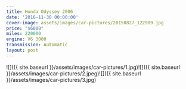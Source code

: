 ```yaml
---
title: Honda Odyssey 2006
date: '2016-11-30 00:00:00'
cover-image: assets/images/car-pictures/20150827_122909.jpg
price: "$6000"
miles: 220000
engine: V6 3000
transmission: Automatic
layout: post
---
```

![]({{ site.baseurl }}/assets/images/car-pictures/1.jpg)![]({{ site.baseurl }}/assets/images/car-pictures/2.jpeg)![]({{ site.baseurl }}/assets/images/car-pictures/3.jpg)